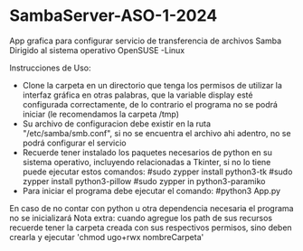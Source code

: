 # SambaServer-ASO-1-2024
App grafica para configurar servicio de transferencia de archivos Samba
Dirigido al sistema operativo OpenSUSE -Linux

Instrucciones de Uso:
- Clone la carpeta en un directorio que tenga los permisos de utilizar la interfaz gráfica
  en otras palabras, que la variable display esté configurada correctamente, de lo contrario el programa no se podrá iniciar (le recomendamos la carpeta /tmp)
- Su archivo de configuracion debe existir en la ruta "/etc/samba/smb.conf", si no se encuentra el
  archivo ahi adentro, no se podrá configurar el servicio
- Recuerde tener instalado los paquetes necesarios de python en su sistema operativo, incluyendo
  relacionadas a Tkinter, si no lo tiene puede ejecutar estos comandos:
   #sudo zypper install python3-tk
   #sudo zypper install python3-pillow
   #sudo zypper in python3-paramiko
- Para iniciar el programa debe ejecutar el comando:
   #python3 App.py


En caso de no contar con python u otra dependencia necesaria el programa no se inicializará
Nota extra: cuando agregue los path de sus recursos recuerde tener la carpeta creada
con sus respectivos permisos, sino deben crearla y ejecutar 'chmod ugo+rwx nombreCarpeta'